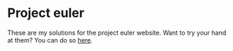 # Project euler

These are my solutions for the project euler website. Want to try your hand at them? You can do so [here](https://projecteuler.net).